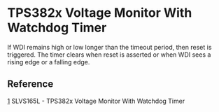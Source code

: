 # TPS382x Voltage Monitor With Watchdog Timer

If WDI remains high or low longer than the timeout period, then reset is triggered. The timer clears when reset is asserted or when WDI sees a rising edge or a falling edge.

## Reference

[1](https://www.ti.com/lit/ds/symlink/tps3828.pdf) SLVS165L - TPS382x Voltage Monitor With Watchdog Timer
